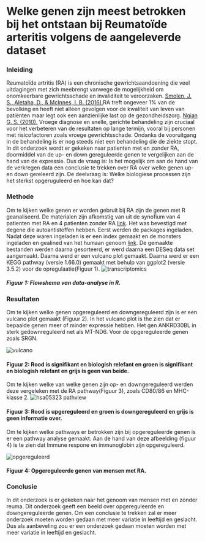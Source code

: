 # Welke genen zijn meest betrokken bij het ontstaan bij Reumatoïde arteritis volgens de aangeleverde dataset


### Inleiding

Reumatoïde artritis (RA) is een chronische gewrichtsaandoening die veel uitdagingen met zich meebrengt vanwege de mogelijkheid om onomkeerbare gewrichtsschade en invaliditeit te veroorzaken. [Smolen, J. S., Aletaha, D., & McInnes, I. B. (2016).](bronnen/pubmed-27156434.txt)RA treft ongeveer 1% van de bevolking en heeft niet alleen gevolgen voor de kwaliteit van leven van patiënten maar legt ook een aanzienlijke last op de gezondheidszorg. [Ngian G. S. (2010).](bronnen/pubmed-20877764.txt) Vroege diagnose en snelle, gerichte behandeling zijn cruciaal voor het verbeteren van de resultaten op lange termijn, vooral bij personen met risicofactoren zoals vroege gewrichtsschade. Ondanks de vooruitgang in de behandeling is er nog steeds niet een behandeling die de ziekte stopt. In dit onderzoek wordt er gekeken naar patienten met en zonder RA, doormiddel van de up- en down gereguleerde genen te vergelijken aan de hand van de expressie. Dus de vraag is: Is het mogelijk om aan de hand van de verkregen data een conclusie te trekken over RA over welke genen up- en down gereleerd zijn. De deelvraag is: Welke biologiese processen zijn het sterkst opgeruguleerd en hoe kan dat?

### Methode

Om te kijken welke genen er worden gebruit bij RA zijn de genen met R geanaliseerd. De materialen zijn afkomstig van uit de synofium van 4 patienten met RA en 4 patienten zonder RA [link](bronnen/Patienten). Het was bevestigd met degene die autoantistoffen hebben. Eerst werden de packages ingeladen. Nadat deze waren ingeladen is er een index gemaakt en de monsters ingeladen en gealined van het humaan genoom [link](https://www.ncbi.nlm.nih.gov/datasets/genome/GCF_000001405.40/). De gemaakte bestanden werden daarna gesorteerd, er werd daarna een DESeq data set aangemaakt. Daarna werd er een vulcano plot gemaakt. Daarna werd er een KEGG pathway (versie 1.66.0) gemaakt met behulp van ggplot2 (versie 3.5.2) voor de opregulaatie(Figuur 1). ![transcriptomics](https://github.com/user-attachments/assets/d49d1f50-8476-4ed8-aa30-e5c20f5b51e5) 
##### Figuur 1: Flowshema van data-analyse in R.

### Resultaten
Om te kijken welke genen opgereguleerd en downgereguleerd zijn is er een vulcano plot gemaakt (Figuur 2). In het vulcano plot is the zien dat er bepaalde genen meer of minder expressie hebben. Het gen ANKRD30BL in sterk gedownreguleerd net als MT-ND6. Voor de opgereguleerde genen zoals SRGN.


![vulcano](https://github.com/user-attachments/assets/f4687d5e-166f-4584-be75-46e8c4569798) 
#### Figuur 2: Rood is signifikant en biologish relefant en groen is signifikant en biologish relefant en grijs is geen van beide.

Om te kijken welke van welke genen zijn op- en downgereguleerd werden deze vergeleken met de RA pathway(Figuur 3), zoals CD80/86 en MHC-klasse 2.
![hsa05323 pathview](https://github.com/user-attachments/assets/ecf85c40-c04a-404d-8216-ca4faf9b02c7) 
#### Figuur 3: Rood is upgereguleerd en groen is downgereguleerd en grijs is geen informatie over.  

Om te kijken welke pathways er betrokken zijn bij opgereguleerde genen is er een pathway analyse gemaakt. Aan de hand van deze afbeelding (figuur 4) is te zien dat Immune respone en immunoglobin zijn opgereguleerd.




![opgereguleerd](https://github.com/user-attachments/assets/89d66854-92d0-4d71-8925-ca0d20636555)
#### Figuur 4: Opgereguleerde genen van mensen met RA.

### Conclusie
In dit onderzoek is er gekeken naar het genoom van mensen met en zonder reuma. Dit onderzoek geeft een beeld over opgereguleerde en downgereguleerde genen. Om een conclusie te trekken zal er meer onderzoek moeten worden gedaan met meer variatie in leeftijd en geslacht.  Dus als aanbeveling zou er een onderzoek gedaan moeten worden met meer variatie in leeftijd en geslacht.
